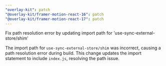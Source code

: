 ```yaml
---
"overlay-kit": patch
"@overlay-kit/framer-motion-react-16": patch
"@overlay-kit/framer-motion-react-17": patch
---
```


Fix path resolution error by updating import path for 'use-sync-external-store/shim'

The import path for `use-sync-external-store/shim` was incorrect, causing a path resolution error during build. This change updates the import statement to include `index.js`, resolving the path issue.
